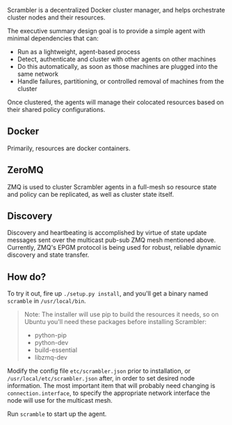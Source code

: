 Scrambler is a decentralized Docker cluster manager, and helps orchestrate cluster nodes and their resources.

The executive summary design goal is to provide a simple agent with minimal dependencies that can:

* Run as a lightweight, agent-based process
* Detect, authenticate and cluster with other agents on other machines
* Do this automatically, as soon as those machines are plugged into the same network
* Handle failures, partitioning, or controlled removal of machines from the cluster

Once clustered, the agents will manage their colocated resources based on their shared policy
configurations.

Docker
---
Primarily, resources are docker containers.

ZeroMQ
---
ZMQ is used to cluster Scrambler agents in a full-mesh so resource state and policy can be replicated, as well as cluster state itself.

Discovery
---
Discovery and heartbeating is accomplished by virtue of state update messages sent over the
multicast pub-sub ZMQ mesh mentioned above. Currently, ZMQ's EPGM protocol is being used for
robust, reliable dynamic discovery and state transfer.

How do?
---

To try it out, fire up `./setup.py install`, and you'll get a binary named `scramble` in `/usr/local/bin`.

> Note: The installer will use pip to build the resources it needs, so on Ubuntu you'll need these
> packages before installing Scrambler:
> - python-pip
> - python-dev
> - build-essential
> - libzmq-dev

Modify the config file `etc/scrambler.json` prior to installation, or
`/usr/local/etc/scrambler.json` after, in order to set desired node information. The most important
item that will probably need changing is `connection.interface`, to specify the appropriate network
interface the node will use for the multicast mesh.

Run `scramble` to start up the agent.
